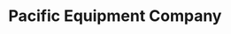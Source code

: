 ---
title: "Pacific Equipment Company"
url: /commerce/pacific-equipment-company/
shop: car parts
---